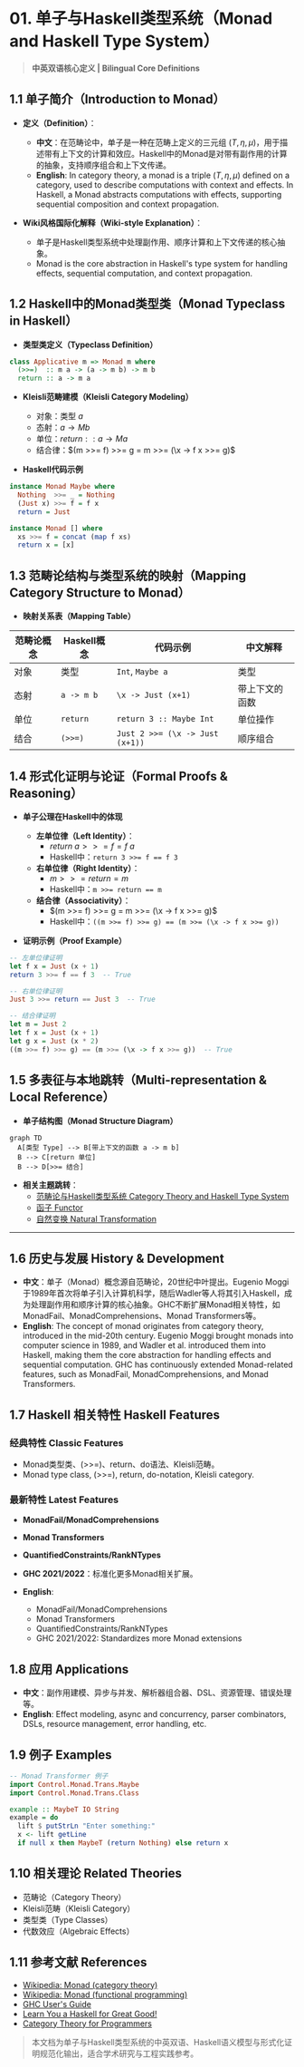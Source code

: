 # 01. 单子与Haskell类型系统（Monad and Haskell Type System）

> **中英双语核心定义 | Bilingual Core Definitions**

## 1.1 单子简介（Introduction to Monad）

- **定义（Definition）**：
  - **中文**：在范畴论中，单子是一种在范畴上定义的三元组 $(T, \eta, \mu)$，用于描述带有上下文的计算和效应。Haskell中的Monad是对带有副作用的计算的抽象，支持顺序组合和上下文传递。
  - **English**: In category theory, a monad is a triple $(T, \eta, \mu)$ defined on a category, used to describe computations with context and effects. In Haskell, a Monad abstracts computations with effects, supporting sequential composition and context propagation.

- **Wiki风格国际化解释（Wiki-style Explanation）**：
  - 单子是Haskell类型系统中处理副作用、顺序计算和上下文传递的核心抽象。
  - Monad is the core abstraction in Haskell's type system for handling effects, sequential computation, and context propagation.

## 1.2 Haskell中的Monad类型类（Monad Typeclass in Haskell）

- **类型类定义（Typeclass Definition）**

```haskell
class Applicative m => Monad m where
  (>>=)  :: m a -> (a -> m b) -> m b
  return :: a -> m a
```

- **Kleisli范畴建模（Kleisli Category Modeling）**
  - 对象：类型 $a$
  - 态射：$a \to M b$
  - 单位：$return :: a \to M a$
  - 结合律：$(m >>= f) >>= g = m >>= (\x -> f x >>= g)$

- **Haskell代码示例**

```haskell
instance Monad Maybe where
  Nothing  >>= _ = Nothing
  (Just x) >>= f = f x
  return = Just

instance Monad [] where
  xs >>= f = concat (map f xs)
  return x = [x]
```

## 1.3 范畴论结构与类型系统的映射（Mapping Category Structure to Monad）

- **映射关系表（Mapping Table）**

| 范畴论概念 | Haskell概念 | 代码示例 | 中文解释 |
|---------|-------------|----------|----------|
| 对象    | 类型        | `Int`, `Maybe a` | 类型 |
| 态射    | `a -> m b`  | `\x -> Just (x+1)` | 带上下文的函数 |
| 单位    | `return`    | `return 3 :: Maybe Int` | 单位操作 |
| 结合    | `(>>=)`     | `Just 2 >>= (\x -> Just (x+1))` | 顺序组合 |

## 1.4 形式化证明与论证（Formal Proofs & Reasoning）

- **单子公理在Haskell中的体现**
  - **左单位律（Left Identity）**：
    - $return\ a >>= f = f\ a$
    - Haskell中：`return 3 >>= f == f 3`
  - **右单位律（Right Identity）**：
    - $m >>= return = m$
    - Haskell中：`m >>= return == m`
  - **结合律（Associativity）**：
    - $(m >>= f) >>= g = m >>= (\x -> f x >>= g)$
    - Haskell中：`((m >>= f) >>= g) == (m >>= (\x -> f x >>= g))`

- **证明示例（Proof Example）**

```haskell
-- 左单位律证明
let f x = Just (x + 1)
return 3 >>= f == f 3  -- True

-- 右单位律证明
Just 3 >>= return == Just 3  -- True

-- 结合律证明
let m = Just 2
let f x = Just (x + 1)
let g x = Just (x * 2)
((m >>= f) >>= g) == (m >>= (\x -> f x >>= g))  -- True
```

## 1.5 多表征与本地跳转（Multi-representation & Local Reference）

- **单子结构图（Monad Structure Diagram）**

```mermaid
graph TD
  A[类型 Type] --> B[带上下文的函数 a -> m b]
  B --> C[return 单位]
  B --> D[>>= 结合]
```

- **相关主题跳转**：
  - [范畴论与Haskell类型系统 Category Theory and Haskell Type System](../01-Category-Theory-and-Haskell-Type-System.md)
  - [函子 Functor](../02-Functor/01-Functor-and-Haskell.md)
  - [自然变换 Natural Transformation](../04-Natural-Transformation/01-Natural-Transformation-and-Haskell.md)

---

## 1.6 历史与发展 History & Development

- **中文**：单子（Monad）概念源自范畴论，20世纪中叶提出。Eugenio Moggi于1989年首次将单子引入计算机科学，随后Wadler等人将其引入Haskell，成为处理副作用和顺序计算的核心抽象。GHC不断扩展Monad相关特性，如MonadFail、MonadComprehensions、Monad Transformers等。
- **English**: The concept of monad originates from category theory, introduced in the mid-20th century. Eugenio Moggi brought monads into computer science in 1989, and Wadler et al. introduced them into Haskell, making them the core abstraction for handling effects and sequential computation. GHC has continuously extended Monad-related features, such as MonadFail, MonadComprehensions, and Monad Transformers.

## 1.7 Haskell 相关特性 Haskell Features

### 经典特性 Classic Features

- Monad类型类、(>>=)、return、do语法、Kleisli范畴。
- Monad type class, (>>=), return, do-notation, Kleisli category.

### 最新特性 Latest Features

- **MonadFail/MonadComprehensions**
- **Monad Transformers**
- **QuantifiedConstraints/RankNTypes**
- **GHC 2021/2022**：标准化更多Monad相关扩展。

- **English**:
  - MonadFail/MonadComprehensions
  - Monad Transformers
  - QuantifiedConstraints/RankNTypes
  - GHC 2021/2022: Standardizes more Monad extensions

## 1.8 应用 Applications

- **中文**：副作用建模、异步与并发、解析器组合器、DSL、资源管理、错误处理等。
- **English**: Effect modeling, async and concurrency, parser combinators, DSLs, resource management, error handling, etc.

## 1.9 例子 Examples

```haskell
-- Monad Transformer 例子
import Control.Monad.Trans.Maybe
import Control.Monad.Trans.Class

example :: MaybeT IO String
example = do
  lift $ putStrLn "Enter something:"
  x <- lift getLine
  if null x then MaybeT (return Nothing) else return x
```

## 1.10 相关理论 Related Theories

- 范畴论（Category Theory）
- Kleisli范畴（Kleisli Category）
- 类型类（Type Classes）
- 代数效应（Algebraic Effects）

## 1.11 参考文献 References

- [Wikipedia: Monad (category theory)](https://en.wikipedia.org/wiki/Monad_(category_theory))
- [Wikipedia: Monad (functional programming)](https://en.wikipedia.org/wiki/Monad_(functional_programming))
- [GHC User's Guide](https://downloads.haskell.org/ghc/latest/docs/html/users_guide/)
- [Learn You a Haskell for Great Good!](http://learnyouahaskell.com/)
- [Category Theory for Programmers](https://bartoszmilewski.com/category/category-theory/)

> 本文档为单子与Haskell类型系统的中英双语、Haskell语义模型与形式化证明规范化输出，适合学术研究与工程实践参考。
